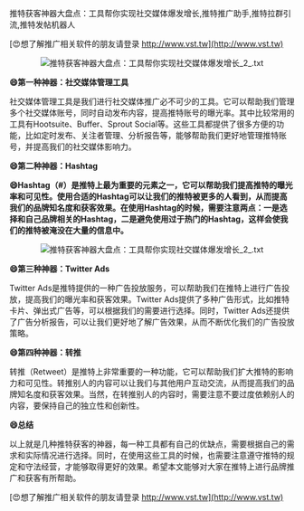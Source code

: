 推特获客神器大盘点：工具帮你实现社交媒体爆发增长,推特推广助手,推特拉群引流,推特发帖机器人

[😍想了解推广相关软件的朋友请登录 http://www.vst.tw](http://www.vst.tw)

 <center><img src="https://vst.tw/MP4/tuiguang/png/0.png" alt="推特获客神器大盘点：工具帮你实现社交媒体爆发增长_2_.txt"></center>

**😄第一种神器：社交媒体管理工具**

社交媒体管理工具是我们进行社交媒体推广必不可少的工具。它可以帮助我们管理多个社交媒体账号，同时自动发布内容，提高推特账号的曝光率。其中比较常用的工具有Hootsuite、Buffer、Sprout Social等。这些工具都提供了很多方便的功能，比如定时发布、关注者管理、分析报告等，能够帮助我们更好地管理推特账号，并提高我们的社交媒体影响力。

**😄第二种神器：Hashtag**

**😄Hashtag（#）是推特上最为重要的元素之一，它可以帮助我们提高推特的曝光率和可见性。使用合适的Hashtag可以让我们的推特被更多的人看到，从而提高我们的品牌知名度和获客效果。在使用Hashtag的时候，需要注意两点：一是选择和自己品牌相关的Hashtag，二是避免使用过于热门的Hashtag，这样会使我们的推特被淹没在大量的信息中。**

 <center><img src="https://vst.tw/MP4/tuiguang/png/1.png" alt="推特获客神器大盘点：工具帮你实现社交媒体爆发增长_2_.txt"></center>

**😄第三种神器：Twitter Ads**

Twitter Ads是推特提供的一种广告投放服务，可以帮助我们在推特上进行广告投放，提高我们的曝光率和获客效果。Twitter Ads提供了多种广告形式，比如推特卡片、弹出式广告等，可以根据我们的需要进行选择。同时，Twitter Ads还提供了广告分析报告，可以让我们更好地了解广告效果，从而不断优化我们的广告投放策略。

**😄第四种神器：转推**

转推（Retweet）是推特上非常重要的一种功能，它可以帮助我们扩大推特的影响力和可见性。转推别人的内容可以让我们与其他用户互动交流，从而提高我们的品牌知名度和获客效果。当然，在转推别人的内容时，需要注意不要过度依赖别人的内容，要保持自己的独立性和创新性。

**😄总结**

以上就是几种推特获客的神器，每一种工具都有自己的优缺点，需要根据自己的需求和实际情况进行选择。同时，在使用这些工具的时候，也需要注意遵守推特的规定和守法经营，才能够取得更好的效果。希望本文能够对大家在推特上进行品牌推广和获客有所帮助。

[😍想了解推广相关软件的朋友请登录 http://www.vst.tw](http://www.vst.tw)



